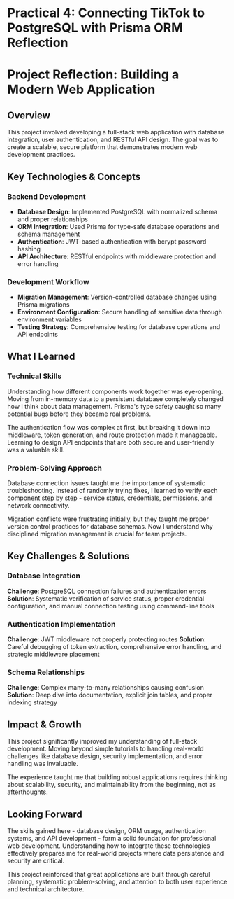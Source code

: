 # Practical 4: Connecting TikTok to PostgreSQL with Prisma ORM Reflection

# Project Reflection: Building a Modern Web Application

## Overview
This project involved developing a full-stack web application with database integration, user authentication, and RESTful API design. The goal was to create a scalable, secure platform that demonstrates modern web development practices.

## Key Technologies & Concepts

### Backend Development
- **Database Design**: Implemented PostgreSQL with normalized schema and proper relationships
- **ORM Integration**: Used Prisma for type-safe database operations and schema management
- **Authentication**: JWT-based authentication with bcrypt password hashing
- **API Architecture**: RESTful endpoints with middleware protection and error handling

### Development Workflow
- **Migration Management**: Version-controlled database changes using Prisma migrations
- **Environment Configuration**: Secure handling of sensitive data through environment variables
- **Testing Strategy**: Comprehensive testing for database operations and API endpoints

## What I Learned

### Technical Skills
Understanding how different components work together was eye-opening. Moving from in-memory data to a persistent database completely changed how I think about data management. Prisma's type safety caught so many potential bugs before they became real problems.

The authentication flow was complex at first, but breaking it down into middleware, token generation, and route protection made it manageable. Learning to design API endpoints that are both secure and user-friendly was a valuable skill.

### Problem-Solving Approach
Database connection issues taught me the importance of systematic troubleshooting. Instead of randomly trying fixes, I learned to verify each component step by step - service status, credentials, permissions, and network connectivity.

Migration conflicts were frustrating initially, but they taught me proper version control practices for database schemas. Now I understand why disciplined migration management is crucial for team projects.

## Key Challenges & Solutions

### Database Integration
**Challenge**: PostgreSQL connection failures and authentication errors
**Solution**: Systematic verification of service status, proper credential configuration, and manual connection testing using command-line tools

### Authentication Implementation  
**Challenge**: JWT middleware not properly protecting routes
**Solution**: Careful debugging of token extraction, comprehensive error handling, and strategic middleware placement

### Schema Relationships
**Challenge**: Complex many-to-many relationships causing confusion
**Solution**: Deep dive into documentation, explicit join tables, and proper indexing strategy

## Impact & Growth

This project significantly improved my understanding of full-stack development. Moving beyond simple tutorials to handling real-world challenges like database design, security implementation, and error handling was invaluable.

The experience taught me that building robust applications requires thinking about scalability, security, and maintainability from the beginning, not as afterthoughts.

## Looking Forward

The skills gained here - database design, ORM usage, authentication systems, and API development - form a solid foundation for professional web development. Understanding how to integrate these technologies effectively prepares me for real-world projects where data persistence and security are critical.

This project reinforced that great applications are built through careful planning, systematic problem-solving, and attention to both user experience and technical architecture.


